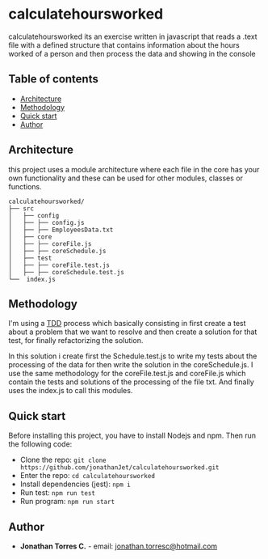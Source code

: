 # calculatehoursworked

calculatehoursworked its an exercise written in javascript that reads a .text file with a defined structure that contains information about the hours worked of a person and then process the data and showing in the console

## Table of contents

- [Architecture](#Architecture)
- [Methodology](#Methodology)
- [Quick start](#quick-start)
- [Author](#Author)

## Architecture

this project uses a module architecture where each file in the core has your own functionality and these can be used for other modules, classes or functions.

```text
calculatehoursworked/
├── src
│   ├── config
│   ├── ├── config.js
│   ├── ├── EmployeesData.txt
│   ├── core
│   ├── ├── coreFile.js
│   ├── ├── coreSchedule.js
│   ├── test
│   ├── ├── coreFile.test.js
│   ├── ├── coreSchedule.test.js
└──  index.js
```

## Methodology

I'm using a [TDD](https://en.wikipedia.org/wiki/Test-driven_development) process which basically consisting in first create a test about a problem that we want to resolve and then create a solution for that test, for finally refactorizing the solution.

In this solution i create first the Schedule.test.js to write my tests about the processing of the data for then write the solution in the coreSchedule.js.
I use the same methodology for the coreFile.test.js and coreFile.js which contain the tests and solutions of the processing of the file txt. And finally uses the index.js to call this modules.

## Quick start

Before installing this project, you have to install Nodejs and npm. Then run the following code:

- Clone the repo: `git clone https://github.com/jonathanJet/calculatehoursworked.git`
- Enter the repo: `cd calculatehoursworked`
- Install dependencies (jest): `npm i`
- Run test: `npm run test`
- Run program: `npm run start`

## Author

- **Jonathan Torres C.** - email: jonathan.torresc@hotmail.com
